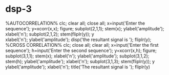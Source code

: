 # dsp-3
%AUTOCORRELATION% 
clc; 
clear all; 
close all; 
x=input('Enter the sequence'); 
y=xcorr(x,x); 
figure; 
subplot(2,1,1); 
stem(x); 
ylabel('amplitude'); 
xlabel('n'); 
subplot(2,1,2); 
stem(fliplr(y)); 
y  
xlabel('n'); 
ylabel('amplitude'); 
disp('the resultant signal is  '); 
fliplr(y); 
%CROSS CORRELATION% 
clc; 
close all; 
clear all; 
x=input('Enter the first sequence'); 
h=input('Enter the second sequence'); 
y=xcorr(x,h); 
figure; 
subplot(3,1,1); 
stem(x); 
xlabel('n'); 
ylabel('amplitude'); 
subplot(3,1,2); 
stem(h); 
ylabel('amplitude'); 
xlabel('n'); 
subplot(3,1,3); 
stem(fliplr(y)); 
y 
ylabel('amplitude'); 
xlabel('n'); 
title('The resultant signal is '); 
fliplr(y)

